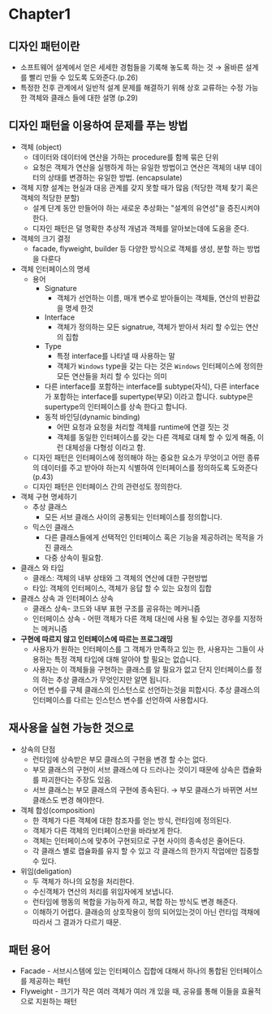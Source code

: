 # Chapter1

## 디자인 패턴이란

- 소프트웨어 설계에서 얻은 세세한 경험들을 기록해 놓도록 하는 것 → 올바른 설계를 빨리 만들 수 있도록 도와준다.(p.26)
- 특정한 전후 관계에서 일반적 설계 문제를 해결하기 위해 상호 교류하는 수정 가능한 객체와 클래스 들에 대한 설명 (p.29)

## 디자인 패턴을 이용하여 문제를 푸는 방법

- 객체 (object)
    - 데이터와 데이터에 연산을 가하는 procedure를 함께 묶은 단위
    - 요청은 객체가 연산을 실행하게 하는 유일한 방법이고 연산은 객체의 내부 데이터의 상태를 변경하는 유일한 방법. (encapsulate)
- 객체 지향 설계는 현실과 대응 관계를 갖지 못할 때가 많음 (적당한 객체 찾기 혹은 객체의 적당한 분할)
    - 설계 단계 동안 만들어야 하는 새로운 추상화는 "설계의 유연성"을 증진시켜야 한다.
    - 디자인 패턴은 덜 명확한 추상적 개념과 객체를 알아보는데에 도움을 준다.
- 객체의 크기 결정
    - facade, flyweight, builder 등 다양한 방식으로 객체를 생성, 분할 하는 방법을 다룬다
- 객체 인터페이스의 명세
    - 용어
        - Signature
            - 객체가 선언하는 이름, 매개 변수로 받아들이는 객체들, 연산의 반환값을 명세 한것
        - Interface
            - 객체가 정의하는 모든 signatrue, 객체가 받아서 처리 할 수있는 연산의 집합
        - Type
            - 특정 interface를 나타낼 때 사용하는 말
            - 객체가 `Windows` type을 갖는 다는 것은 `Windows` 인터페이스에 정의한 모든 연산들을 처리 할 수 있다는 의미
        - 다른 interface를 포함하는 interface를 subtype(자식), 다른 interface가 포함하는 interface를 supertype(부모) 이라고 합니다. subtype은 supertype의 인터페이스를 상속 한다고 합니다.
        - 동적 바인딩(dynamic binding)
            - 어떤 요청과 요청을 처리할 객체를 runtime에 연결 짓는 것
            - 객체를 동일한 인터페이스를 갖는 다른 객체로 대체 할 수 있게 해줌, 이런 대체성을 다형성 이라고 함.
    - 디자인 패턴은 인터페이스에 정의해야 하는 중요한 요소가 무엇이고 어떤 종류의 데이터를 주고 받아야 하는지 식별하여 인터페이스를 정의하도록 도와준다(p.43)
    - 디자인 패턴은 인터페이스 간의 관련성도 정의한다.
- 객체 구현 명세하기
    - 추상 클래스
        - 모든 서브 클래스 사이의 공통되는 인터페이스를 정의합니다.
    - 믹스인 클래스
        - 다른 클래스들에게 선택적인 인터페이스 혹은 기능을 제공하려는 목적을 가진 클래스
        - 다중 상속이 필요함.
- 클래스 와 타입
    - 클래스:  객체의 내부 상태와 그 객체의 연산에 대한 구현방법
    - 타입: 객체의 인터페이스, 객체가 응답 할 수 있는 요청의 집합
- 클래스 상속 과 인터페이스 상속
    - 클래스 상속- 코드와 내부 표현 구조를 공유하는 메커니즘
    - 인터페이스 상속 - 어떤 객체가 다른 객체 대신에 사용 될 수있는 경우를 지정하는 메커니즘
- **구현에 따르지 않고 인터페이스에 따르는 프로그래밍**
    - 사용자가 원하는 인터페이스를 그 객체가 만족하고 있는 한, 사용자는 그들이 사용하는 특정 객체 타입에 대해 알아야 할 필요는 없습니다.
    - 사용자는 이 객체들을 구현하는 클래스를 알 필요가 없고 단지 인터페이스를 정의 하는 추상 클래스가 무엇인지만 알면 됩니다.
    - 어던 변수를 구체 클래스의 인스턴스로 선언하는것을 피합시다. 추상 클래스의 인터페이스를 다르는 인스턴스 변수를 선언하여 사용합시다.

## 재사용을 실현 가능한 것으로

- 상속의 단점
    - 런타임에 상속받은 부모 클래스의 구현을 변경 할 수는 없다.
    - 부모 클래스의 구현이 서브 클래스에 다 드러나는 것이기 때문에 상속은 캡슐화를 파괴한다는 주장도 있음.
    - 서브 클래스는 부모 클래스의 구현에 종속된다. → 부모 클래스가 바뀌면 서브 클래스도 변경 해야한다.
- 객체 합성(composition)
    - 한 객체가 다른 객체에 대한 참조자를 얻는 방식, 런타임에 정의된다.
    - 객체가 다른 객체의 인터페이스만을 바라보게 한다.
    - 객체는 인터페이스에 맞추어 구현되므로 구현 사이의 종속성은 줄어든다.
    - 각 클래스 별로 캡슐화를 유지 할 수 있고 각 클래스의 한가지 작업에만 집중할 수 있다.
- 위임(deligation)
    - 두 객체가 하나의 요청을 처리한다.
    - 수신객체가 연산의 처리를 위임자에게 보냅니다.
    - 런타임에 행동의 복합을 가능하게 하고, 복합 하는 방식도 변경 해준다.
    - 이해하기 어렵다. 클래승의 상호작용이 정의 되어있는것이 아닌 런타임 객채에 따라서 그 결과가 다르기 때문.

## 패턴 용어

- Facade - 서브시스템에 있는 인터페이스 집합에 대해서 하나의 통합된 인터페이스를 제공하는 패턴
- Flyweight - 크기가 작은 여러 객체가 여러 개 있을 때, 공유를 통해 이들을 효율적으로 지원하는 패턴